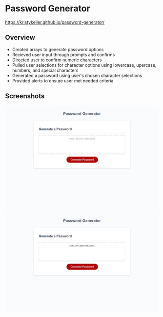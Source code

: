 # Password Generator
 https://kristykeller.github.io/password-generator/
## Overview
* Created arrays to generate password options
* Recieved user input through prompts and confirms 
* Directed user to confirm numeric characters
* Pulled user selections for character options using lowercase, upercase, numbers, and special characters
* Generated a password using user's chosen character selections
* Provided alerts to ensure user met needed criteria 
## Screenshots
![contact](./assets/Password-start.png "password start screenshot")
![contact](./assets/password-generated.png "password generated screenshot")

